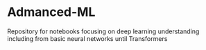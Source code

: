 # Admanced-ML
Repository for notebooks focusing on deep learning understanding including from basic neural networks until Transformers
